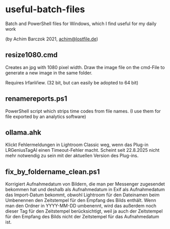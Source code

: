 # useful-batch-files

Batch and PowerShell files for Windows, which I find useful for my daily work

(by Achim Barczok 2021, achim@lostfile.de) 
 
 
## resize1080.cmd

Creates an jpg with 1080 pixel width.
Draw the image file on the cmd-File to generate a new image in the same folder.

Requires IrfanView. (32 bit, but can easily be adopted to 64 bit)

## renamereports.ps1

PowerShell script which strips time codes from file names.
(I use them for file exported by an analytics software)

## ollama.ahk

Klickt Fehlermeldungen in Lightroom Classic weg, wenn das Plug-in LRGeniusTagAI einen Timeout-Fehler macht. Scheint seit 22.8.2025 nicht mehr notwendig zu sein mit der aktuellen Version des Plug-ins.

## fix_by_foldername_clean.ps1

Korrigiert Aufnahmedatum von Bildern, die man per Messenger zugesendet bekommen hat und deshalb als Aufnahmedatum in Exif als Aufnahmedatum das Import-Datum bekommt, obwohl Lightroom für den Dateinamen beim Umbenennen den Zeitstempel für den Empfang des Bilds enthält. Wenn man den Ordner in YYYY-MM-DD umbenennt, wird das außerdem noch dieser Tag für den Zeitstempel berücksichtigt, weil ja auch der Zeitstempel für den Empfang des Bilds nicht der Zeitstempel für das Aufnahmedatum ist.
